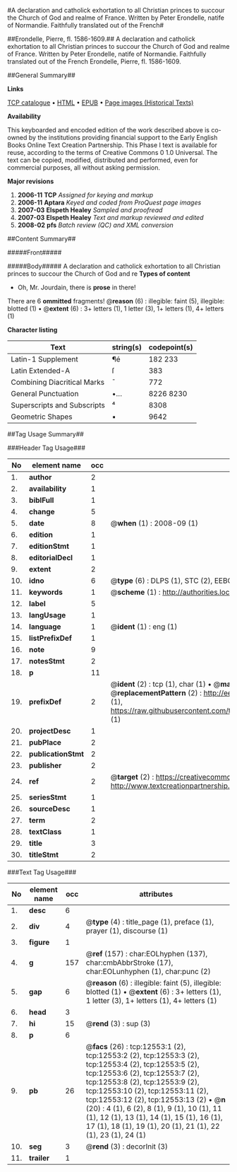 #A declaration and catholick exhortation to all Christian princes to succour the Church of God and realme of France. Written by Peter Erondelle, natife of Normandie. Faithfully translated out of the French#

##Erondelle, Pierre, fl. 1586-1609.##
A declaration and catholick exhortation to all Christian princes to succour the Church of God and realme of France. Written by Peter Erondelle, natife of Normandie. Faithfully translated out of the French
Erondelle, Pierre, fl. 1586-1609.

##General Summary##

**Links**

[TCP catalogue](http://www.ota.ox.ac.uk/tcp/)  • 
[HTML](http://tei.it.ox.ac.uk/tcp/Texts-HTML/free/A00/A00397.html)  • 
[EPUB](http://tei.it.ox.ac.uk/tcp/Texts-EPUB/free/A00/A00397.epub) • 
[Page images (Historical Texts)](https://data.historicaltexts.jisc.ac.uk/view?pubId=eebo-99847516e&pageId=eebo-99847516e-12553-1)

**Availability**

This keyboarded and encoded edition of the
	       work described above is co-owned by the institutions
	       providing financial support to the Early English Books
	       Online Text Creation Partnership. This Phase I text is
	       available for reuse, according to the terms of Creative
	       Commons 0 1.0 Universal. The text can be copied,
	       modified, distributed and performed, even for
	       commercial purposes, all without asking permission.

**Major revisions**

1. __2006-11__ __TCP__ *Assigned for keying and markup*
1. __2006-11__ __Aptara__ *Keyed and coded from ProQuest page images*
1. __2007-03__ __Elspeth Healey__ *Sampled and proofread*
1. __2007-03__ __Elspeth Healey__ *Text and markup reviewed and edited*
1. __2008-02__ __pfs__ *Batch review (QC) and XML conversion*

##Content Summary##

#####Front#####

#####Body#####
A declaration and catholick exhortation to all Christian princes to succour the Church of God and re
**Types of content**

  * Oh, Mr. Jourdain, there is **prose** in there!

There are 6 **ommitted** fragments! 
 @__reason__ (6) : illegible: faint (5), illegible: blotted (1)  •  @__extent__ (6) : 3+ letters (1), 1 letter (3), 1+ letters (1), 4+ letters (1)

**Character listing**


|Text|string(s)|codepoint(s)|
|---|---|---|
|Latin-1 Supplement|¶é|182 233|
|Latin Extended-A|ſ|383|
|Combining             Diacritical Marks|̄|772|
|General Punctuation|•…|8226 8230|
|Superscripts             and Subscripts|⁴|8308|
|Geometric Shapes|▪|9642|

##Tag Usage Summary##

###Header Tag Usage###

|No|element name|occ|attributes|
|---|---|---|---|
|1.|__author__|2||
|2.|__availability__|1||
|3.|__biblFull__|1||
|4.|__change__|5||
|5.|__date__|8| @__when__ (1) : 2008-09 (1)|
|6.|__edition__|1||
|7.|__editionStmt__|1||
|8.|__editorialDecl__|1||
|9.|__extent__|2||
|10.|__idno__|6| @__type__ (6) : DLPS (1), STC (2), EEBO-CITATION (1), PROQUEST (1), VID (1)|
|11.|__keywords__|1| @__scheme__ (1) : http://authorities.loc.gov/ (1)|
|12.|__label__|5||
|13.|__langUsage__|1||
|14.|__language__|1| @__ident__ (1) : eng (1)|
|15.|__listPrefixDef__|1||
|16.|__note__|9||
|17.|__notesStmt__|2||
|18.|__p__|11||
|19.|__prefixDef__|2| @__ident__ (2) : tcp (1), char (1)  •  @__matchPattern__ (2) : ([0-9\-]+):([0-9IVX]+) (1), (.+) (1)  •  @__replacementPattern__ (2) : http://eebo.chadwyck.com/downloadtiff?vid=$1&page=$2 (1), https://raw.githubusercontent.com/textcreationpartnership/Texts/master/tcpchars.xml#$1 (1)|
|20.|__projectDesc__|1||
|21.|__pubPlace__|2||
|22.|__publicationStmt__|2||
|23.|__publisher__|2||
|24.|__ref__|2| @__target__ (2) : https://creativecommons.org/publicdomain/zero/1.0/ (1), http://www.textcreationpartnership.org/docs/. (1)|
|25.|__seriesStmt__|1||
|26.|__sourceDesc__|1||
|27.|__term__|2||
|28.|__textClass__|1||
|29.|__title__|3||
|30.|__titleStmt__|2||


###Text Tag Usage###

|No|element name|occ|attributes|
|---|---|---|---|
|1.|__desc__|6||
|2.|__div__|4| @__type__ (4) : title_page (1), preface (1), prayer (1), discourse (1)|
|3.|__figure__|1||
|4.|__g__|157| @__ref__ (157) : char:EOLhyphen (137), char:cmbAbbrStroke (17), char:EOLunhyphen (1), char:punc (2)|
|5.|__gap__|6| @__reason__ (6) : illegible: faint (5), illegible: blotted (1)  •  @__extent__ (6) : 3+ letters (1), 1 letter (3), 1+ letters (1), 4+ letters (1)|
|6.|__head__|3||
|7.|__hi__|15| @__rend__ (3) : sup (3)|
|8.|__p__|6||
|9.|__pb__|26| @__facs__ (26) : tcp:12553:1 (2), tcp:12553:2 (2), tcp:12553:3 (2), tcp:12553:4 (2), tcp:12553:5 (2), tcp:12553:6 (2), tcp:12553:7 (2), tcp:12553:8 (2), tcp:12553:9 (2), tcp:12553:10 (2), tcp:12553:11 (2), tcp:12553:12 (2), tcp:12553:13 (2)  •  @__n__ (20) : 4 (1), 6 (2), 8 (1), 9 (1), 10 (1), 11 (1), 12 (1), 13 (1), 14 (1), 15 (1), 16 (1), 17 (1), 18 (1), 19 (1), 20 (1), 21 (1), 22 (1), 23 (1), 24 (1)|
|10.|__seg__|3| @__rend__ (3) : decorInit (3)|
|11.|__trailer__|1||
